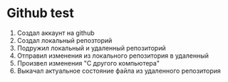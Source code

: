 # Github test
1. Создал аккаунт на github
2. Создал локальный репозторий
3. Подружил локальный и удаленный репозиторий
4. Отправил изменения из локального репозитория в удаленный
5. Произвел изменения "С другого компьютера"
6. Выкачал актуальное состояние файла из удаленного репозитория
